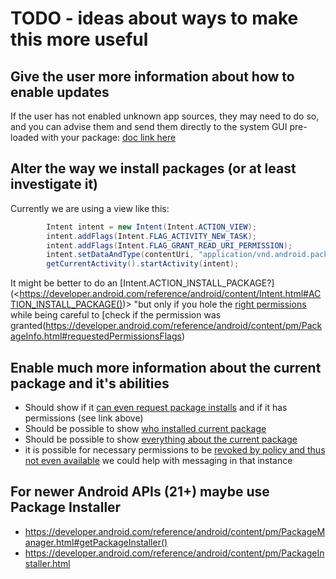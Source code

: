 # TODO - ideas about ways to make this more useful

## Give the user more information about how to enable updates

If the user has not enabled unknown app sources, they may need to do so, and you can advise them and send them directly to the system GUI pre-loaded with your package: [doc link here](https://developer.android.com/reference/android/provider/Settings.html#ACTION_MANAGE_UNKNOWN_APP_SOURCES)

## Alter the way we install packages (or at least investigate it)

Currently we are using a view like this:

```java
        Intent intent = new Intent(Intent.ACTION_VIEW);
        intent.addFlags(Intent.FLAG_ACTIVITY_NEW_TASK);
        intent.addFlags(Intent.FLAG_GRANT_READ_URI_PERMISSION);
        intent.setDataAndType(contentUri, "application/vnd.android.package-archive");
        getCurrentActivity().startActivity(intent);
```

It might be better to do an [Intent.ACTION_INSTALL_PACKAGE?](<<https://developer.android.com/reference/android/content/Intent.html#ACTION_INSTALL_PACKAGE()>)> "but only if you hole the [right permissions](https://developer.android.com/reference/android/Manifest.permission.html#REQUEST_INSTALL_PACKAGES") while being careful to [check if the permission was granted(https://developer.android.com/reference/android/content/pm/PackageInfo.html#requestedPermissionsFlags)

## Enable much more information about the current package and it's abilities

- Should show if it [can even request package installs](<https://developer.android.com/reference/android/content/pm/PackageManager.html#canRequestPackageInstalls()>) and if it has permissions (see link above)
- Should be possible to show [who installed current package](<https://developer.android.com/reference/android/content/pm/PackageManager.html#getInstallerPackageName(java.lang.String)>)
- Should be possible to show [everything about the current package](<https://developer.android.com/reference/android/content/pm/PackageManager.html#getPackageInfo(java.lang.String,%20int)>)
- it is possible for necessary permissions to be [revoked by policy and thus not even available](<https://developer.android.com/reference/android/content/pm/PackageManager.html#isPermissionRevokedByPolicy(java.lang.String,%20java.lang.String)>) we could help with messaging in that instance

## For newer Android APIs (21+) maybe use Package Installer

- <https://developer.android.com/reference/android/content/pm/PackageManager.html#getPackageInstaller()>
- <https://developer.android.com/reference/android/content/pm/PackageInstaller.html>
